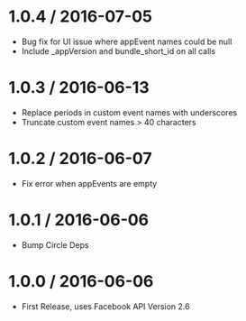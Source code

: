 
1.0.4 / 2016-07-05
==================

  * Bug fix for UI issue where appEvent names could be null
  * Include _appVersion and bundle_short_id on all calls

1.0.3 / 2016-06-13
==================

  * Replace periods in custom event names with underscores
  * Truncate custom event names > 40 characters

1.0.2 / 2016-06-07
==================

  * Fix error when appEvents are empty

1.0.1 / 2016-06-06
==================

  * Bump Circle Deps


1.0.0 / 2016-06-06
==================

  * First Release, uses Facebook API Version 2.6
